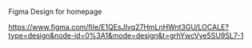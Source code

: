 Figma Design for homepage

https://www.figma.com/file/E1QEsJIvq27HmLnHWnt3GU/LOCALE?type=design&node-id=0%3A1&mode=design&t=grhYwcVye5SU9SL7-1